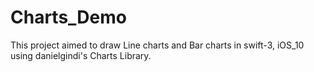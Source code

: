 # Charts_Demo

This project aimed to draw Line charts and Bar charts in swift-3, iOS_10 using danielgindi's Charts Library.
